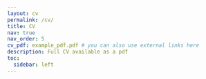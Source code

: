 ```yaml
---
layout: cv
permalink: /cv/
title: CV
nav: true
nav_order: 5
cv_pdf: example_pdf.pdf # you can also use external links here
description: Full CV available as a pdf
toc:
  sidebar: left
---
```

